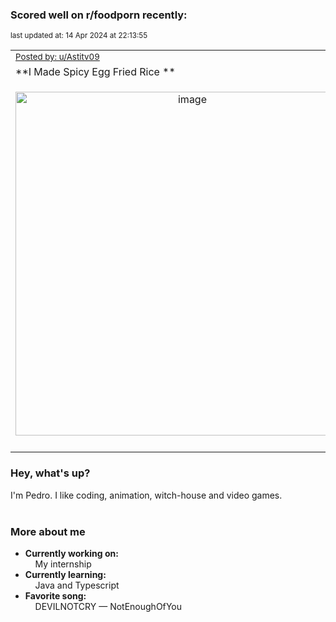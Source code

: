 ### Scored well on r/foodporn recently:

<p align="left"><sub>last updated at: 14 Apr 2024 at 22:13:55</sub></p>

|   |
| --- |
| <sub>[Posted by: u/Astitv09][source]</sub> |
| **I Made Spicy Egg Fried Rice ** | 
|<p align="center"> <img alt="image" src="https://i.redd.it/n3q16xve4atc1.jpeg" width="550" /> </p>|
|   |

### Hey, what's up?

I'm Pedro. I like coding, animation, witch-house and video games.<br><br>

### More about me
- **Currently working on:**  
&nbsp;&nbsp;&nbsp;&nbsp;My internship
- **Currently learning:**  
&nbsp;&nbsp;&nbsp;&nbsp;Java and Typescript
- **Favorite song:**  
&nbsp;&nbsp;&nbsp;&nbsp;DEVILNOTCRY — NotEnoughOfYou<br><br>

  



  
  
  
[linkedin]: https://linkedin.com/in/pedro-h-r-gomes-8a487b14a/
[gmail]: mailto:pilique11@gmail.com
[source]: https://reddit.com/r/FoodPorn/comments/1bz1pqe/i_made_spicy_egg_fried_rice/
[redditAPI]: https://www.reddit.com/dev/api/